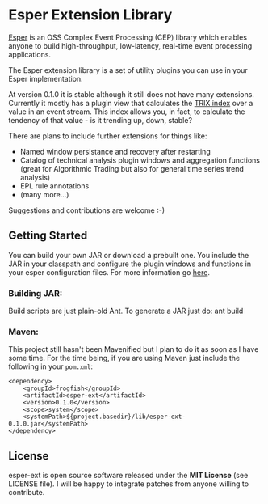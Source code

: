 # Esper Extension Library

[Esper](http://esper.codehaus.org) is an OSS Complex Event Processing (CEP) library which enables anyone to build high-throughput, low-latency, real-time event processing applications.

The Esper extension library is a set of utility plugins you can use in your Esper implementation.

At version 0.1.0 it is stable although it still does not have many extensions. Currently it mostly has a plugin view that calculates the [TRIX index](http://en.wikipedia.org/wiki/Trix_%28technical_analysis%29) over a value in an event stream. This index allows you, in fact, to calculate the tendency of that value - is it trending up, down, stable?

There are plans to include further extensions for things like:
* Named window persistance and recovery after restarting
* Catalog of technical analysis plugin windows and aggregation functions (great for Algorithmic Trading but also for general time series trend analysis)
* EPL rule annotations
* (many more...)

Suggestions and contributions are welcome :-)

## Getting Started

You can build your own JAR or download a prebuilt one. You include the JAR in your classpath and configure the plugin windows and functions in your esper configuration files. For more information go [here](http://esper.codehaus.org/esper-4.4.0/doc/reference/en/html/extension.html#custom-views-config).

### Building JAR:

Build scripts are just plain-old Ant. To generate a JAR just do:
    ant build

### Maven:

This project still hasn't been Mavenified but I plan to do it as soon as I have some time. For the time being, if you are using Maven just include the following in your `pom.xml`:

    <dependency>
        <groupId>frogfish</groupId>
        <artifactId>esper-ext</artifactId>
        <version>0.1.0</version>
        <scope>system</scope>
        <systemPath>${project.basedir}/lib/esper-ext-0.1.0.jar</systemPath>
    </dependency>

## License

esper-ext is open source software released under the **MIT License** (see LICENSE file). I will be happy to integrate patches from anyone willing to contribute.
